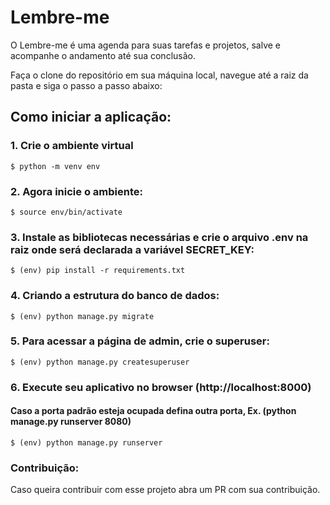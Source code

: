 # Lembre-me
O Lembre-me é uma agenda para suas tarefas e projetos, salve e acompanhe o andamento até sua conclusão.

Faça o clone do repositório em sua máquina local, navegue até a raiz da pasta e siga o passo a passo abaixo:

## Como iniciar a aplicação:

### 1. Crie o ambiente virtual
```
$ python -m venv env
```

### 2. Agora inicie o ambiente:
```
$ source env/bin/activate
```

### 3. Instale as bibliotecas necessárias e crie o arquivo .env na raiz onde será declarada a variável SECRET_KEY:
```
$ (env) pip install -r requirements.txt
```

### 4. Criando a estrutura do banco de dados:
```
$ (env) python manage.py migrate
```

### 5. Para acessar a página de admin, crie o superuser:
```
$ (env) python manage.py createsuperuser
```

### 6. Execute seu aplicativo no browser (http://localhost:8000)
#### Caso a porta padrão esteja ocupada defina outra porta, Ex. (python manage.py runserver 8080)
```
$ (env) python manage.py runserver
```

### Contribuição:
Caso queira contribuir com esse projeto abra um PR com sua contribuição.
